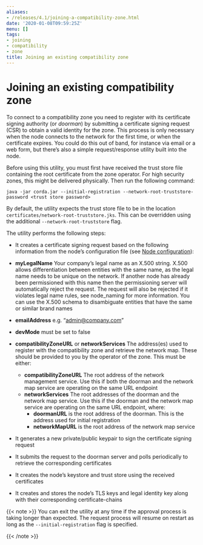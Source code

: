 ```yaml
---
aliases:
- /releases/4.1/joining-a-compatibility-zone.html
date: '2020-01-08T09:59:25Z'
menu: []
tags:
- joining
- compatibility
- zone
title: Joining an existing compatibility zone
---
```





# Joining an existing compatibility zone

To connect to a compatibility zone you need to register with its certificate signing authority (or *doorman*) by
submitting a certificate signing request (CSR) to obtain a valid identity for the zone. This process is only necessary
when the node connects to the network for the first time, or when the certificate expires. You could do this out of
band, for instance via email or a web form, but there’s also a simple request/response utility built into the node.

Before using this utility, you must first have received the trust store file containing the root certificate from the
zone operator. For high security zones, this might be delivered physically. Then run the following command:

`java -jar corda.jar --initial-registration --network-root-truststore-password <trust store password>`

By default, the utility expects the trust store file to be in the location `certificates/network-root-truststore.jks`.
This can be overridden using the additional `--network-root-truststore` flag.

The utility performs the following steps:


* It creates a certificate signing request based on the following information from the node’s configuration file (see
[Node configuration](corda-configuration-file.md)):
* **myLegalName** Your company’s legal name as an X.500 string. X.500 allows differentiation between entities with the same
name, as the legal name needs to be unique on the network. If another node has already been permissioned with this
name then the permissioning server will automatically reject the request. The request will also be rejected if it
violates legal name rules, see node_naming for more information. You can use the X.500 schema to disambiguate
entities that have the same or similar brand names
* **emailAddress** e.g. “[admin@company.com](mailto:admin@company.com)”
* **devMode** must be set to false
* **compatibilityZoneURL** or **networkServices** The address(es) used to register with the compatibility zone and
retrieve the network map. These should be provided to you by the operator of the zone. This must be either:
    * **compatibilityZoneURL** The root address of the network management service. Use this if both the doorman and the
network map service are operating on the same URL endpoint
    * **networkServices** The root addresses of the doorman and the network map service. Use this if the doorman and the
network map service are operating on the same URL endpoint, where:
        * **doormanURL** is the root address of the doorman. This is the address used for initial registration
        * **networkMapURL** is the root address of the network map service






* It generates a new private/public keypair to sign the certificate signing request
* It submits the request to the doorman server and polls periodically to retrieve the corresponding certificates
* It creates the node’s keystore and trust store using the received certificates
* It creates and stores the node’s TLS keys and legal identity key along with their corresponding certificate-chains

{{< note >}}
You can exit the utility at any time if the approval process is taking longer than expected. The request
process will resume on restart as long as the `--initial-registration` flag is specified.

{{< /note >}}

